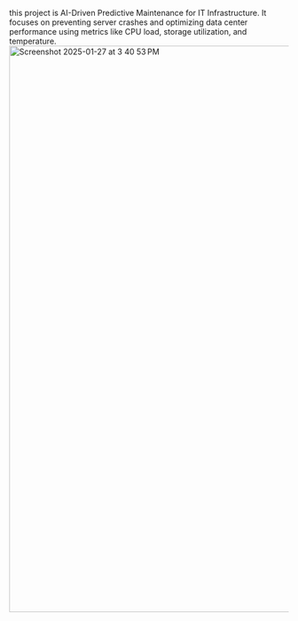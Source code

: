 this project is AI-Driven Predictive Maintenance for IT Infrastructure. It focuses on preventing server crashes and optimizing data center performance using metrics like CPU load, storage utilization, and temperature.<img width="1020" alt="Screenshot 2025-01-27 at 3 40 53 PM" src="https://github.com/user-attachments/assets/f0dee2f1-084f-48d9-97ad-346b0f55e1ba" />
